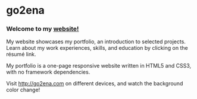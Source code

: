 # go2ena



### Welcome to my [website!](http://go2ena.com "go2ena.com")

My website showcases my portfolio, an introduction to selected projects. Learn about my work experiences, skills, and education by clicking on the r&eacute;sum&eacute; link.

My portfolio is a one-page responsive website written in HTML5 and CSS3, with no framework dependencies.

Visit http://go2ena.com on different devices, and watch the background color change!
